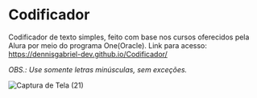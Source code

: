# Codificador
 Codificador de texto simples, feito com base nos cursos oferecidos pela Alura por meio do programa One(Oracle).
 Link para acesso:
 https://dennisgabriel-dev.github.io/Codificador/
 
 *OBS.: Use somente letras minúsculas, sem exceções.*
 
![Captura de Tela (21)](https://user-images.githubusercontent.com/98679284/184465590-16006440-85be-462b-8f20-3d3e77c46925.png)
